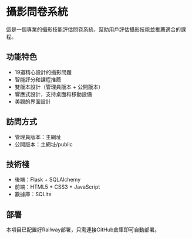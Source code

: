 # 攝影問卷系統

這是一個專業的攝影技能評估問卷系統，幫助用戶評估攝影技能並推薦適合的課程。

## 功能特色

- 19道精心設計的攝影問題
- 智能評分和課程推薦
- 雙版本設計（管理員版本 + 公開版本）
- 響應式設計，支持桌面和移動設備
- 美觀的界面設計

## 訪問方式

- 管理員版本：主網址
- 公開版本：主網址/public

## 技術棧

- 後端：Flask + SQLAlchemy
- 前端：HTML5 + CSS3 + JavaScript
- 數據庫：SQLite

## 部署

本項目已配置好Railway部署，只需連接GitHub倉庫即可自動部署。

